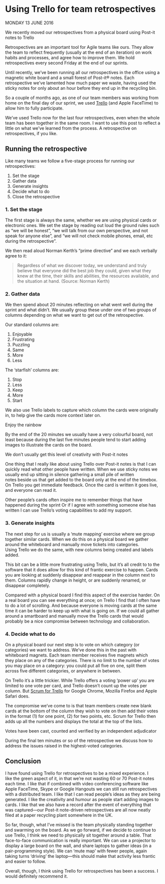 # Using Trello for team retrospectives

MONDAY 13 JUNE 2016

We recently moved our retrospectives from a physical board using Post-it notes to Trello

Retrospectives are an important tool for Agile teams like ours. They allow the team to reflect frequently (usually at the end of an iteration) on work habits and processes, and agree how to improve them. We hold retrospectives every second Friday at the end of our sprints.

Until recently, we’ve been running all our retrospectives in the office using a magnetic white board and a small forest of Post-it® notes. Each retrospective we’ve lamented how much paper we waste, having used the sticky notes for only about an hour before they end up in the recycling bin.

So a couple of months ago, as one of our team members was working from home on the final day of our sprint, we used [Trello](http://trello.com/) (and Apple FaceTime) to allow him to fully participate.

We’ve used Trello now for the last four retrospectives, even when the whole team has been together in the same room. I want to use this post to reflect a little on what we’ve learned from the process. A retrospective on retrospectives, if you like.

## Running the retrospective

Like many teams we follow a five-stage process for running our retrospectives:

1. Set the stage
2. Gather data
3. Generate insights
4. Decide what to do
5. Close the retrospective

### 1. Set the stage

The first stage is always the same, whether we are using physical cards or electronic ones. We set the stage by reading out loud the ground rules such as “we will be honest”, “we will talk from our own perspective, and not speak for anyone else”, and “we will not check mobile phones, email, etc during the retrospective”.

We then read aloud Norman Kerth’s “prime directive” and we each verbally agree to it:

> Regardless of what we discover today, we understand and truly believe that everyone did the best job they could, given what they knew at the time, their skills and abilities, the resources available, and the situation at hand. (Source: Norman Kerth)

### 2. Gather data

We then spend about 20 minutes reflecting on what went well during the sprint and what didn’t. We usually group these under one of two groups of columns depending on what we want to get out of the retrospective.

Our standard columns are:

1. Enjoyable
2. Frustrating
3. Puzzling
4. Same
5. More
6. Less

The ‘starfish’ columns are:

1. Stop
2. Less
3. Keep
4. More
5. Start

We also use Trello labels to capture which column the cards were originally in, to help give the cards more context later on.

Enjoy the rainbow

By the end of the 20 minutes we usually have a very colourful board, not least because during the last five minutes people tend to start adding images to illustrate the cards on the board.

We don’t usually get this level of creativity with Post-it notes

One thing that I really like about using Trello over Post-it notes is that I can quickly read what other people have written. When we use sticky notes we usually end up sitting in silence gathering a small pile of written notes beside us that get added to the board only at the end of the timebox. On Trello you get immediate feedback. Once the card is written it goes live, and everyone can read it.

Other people’s cards often inspire me to remember things that have happened during the sprint Or if I agree with something someone else has written I can use Trello’s voting capabilities to add my support.

### 3. Generate insights

The next step for us is usually a ‘mute mapping’ exercise where we group together similar cards. When we do this on a physical board we gather around the whiteboard and manually move tickets into categories. Using Trello we do the same, with new columns being created and labels added.

This bit can be a little more frustrating using Trello, but it’s all credit to to the software that it does allow for this kind of frantic exercise to happen. Cards you are looking at suddenly disappear and reappear in the column next to them. Columns rapidly change in height, or are suddenly renamed, or disappear completely.

Compared with a physical board I find this aspect of the exercise harder. On a real board you can see everything at once; on Trello I find that I often have to do a lot of scrolling. And because everyone is moving cards at the same time it can be harder to keep up with what is going on. If we could all gather around a smartboard and manually move the Trello cards that would probably be a nice compromise between technology and collaboration.

### 4. Decide what to do

On a physical board our next step is to vote on which category (or categories) we want to address. We’ve done this in the past with whiteboard magnets. Each team member receives five magnets which they place on any of the categories. There is no limit to the number of votes you may place on a category: you could put all five on one, split them across five different categories, or anywhere in between.

On Trello it’s a little trickier. While Trello offers a voting ‘power up’ you are limited to one vote per card, and Trello doesn’t count up the votes per column. But [Scrum for Trello](http://scrumfortrello.com/) for Google Chrome, Mozilla Firefox and Apple Safari does.

The compromise we’ve come to is that team members create new blank cards at the bottom of the column they wish to vote on then add their votes in the format (1) for one point, (2) for two points, etc. Scrum for Trello then adds up all the numbers and displays the total at the top of the lists.

Votes have been cast, counted and verified by an independent adjudicator

During the final ten minutes or so of the retrospective we discuss how to address the issues raised in the highest-voted categories.

## Conclusion

I have found using Trello for retrospectives to be a mixed experience. I like the green aspect of it, in that we’re not wasting 60 or 70 Post-it notes each time. I like that if combined with video conferencing software like Apple FaceTime, Skype or Google Hangouts we can still run retrospectives with a distributed team. I like that I can read people’s ideas as they are being generated. I like the creativity and humour as people start adding images to cards. I like that we also have a record after the event of everything that was captured—our Post-it note-driven retrospectives are all now neatly filed at a paper recycling plant somewhere in the UK.

So far, though, what I’ve missed is the team physically standing together and swarming on the board. As we go forward, if we decide to continue to use Trello, I think we need to physically sit together around a table. That face-to-face communication is really important. We can use a projector to display a large board on the wall, and share laptops to gather ideas (in a pair-programming style). We can ‘mute map’ with fewer people, again taking turns ‘driving’ the laptop—this should make that activity less frantic and easier to follow.

Overall, though, I think using Trello for retrospectives has been a success. I would definitely recommend it.